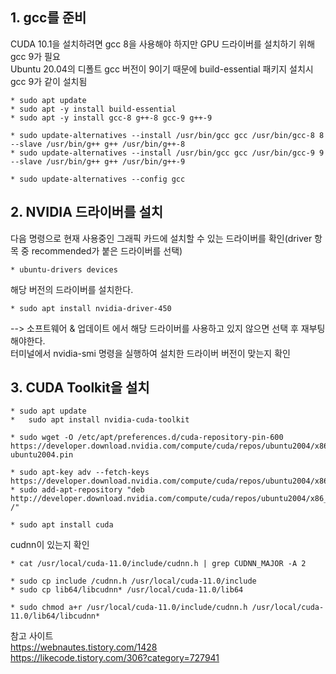 ## 1. gcc를 준비  
CUDA 10.1을  설치하려면 gcc 8을 사용해야 하지만 GPU 드라이버를 설치하기 위해 gcc 9가 필요  
Ubuntu 20.04의 디폴트 gcc 버전이 9이기 때문에 build-essential 패키지 설치시 gcc 9가 같이 설치됨  
```
* sudo apt update  
* sudo apt -y install build-essential  
* sudo apt -y install gcc-8 g++-8 gcc-9 g++-9  

* sudo update-alternatives --install /usr/bin/gcc gcc /usr/bin/gcc-8 8 --slave /usr/bin/g++ g++ /usr/bin/g++-8  
* sudo update-alternatives --install /usr/bin/gcc gcc /usr/bin/gcc-9 9 --slave /usr/bin/g++ g++ /usr/bin/g++-9  

* sudo update-alternatives --config gcc  
```

## 2. NVIDIA 드라이버를 설치
다음 명령으로 현재 사용중인 그래픽 카드에 설치할 수 있는 드라이버를 확인(driver 항목 중 recommended가 붙은 드라이버를 선택)  
```
* ubuntu-drivers devices  
```

해당 버전의 드라이버를 설치한다.  
```
* sudo apt install nvidia-driver-450  
```
--> 소프트웨어 & 업데이트 에서 해당 드라이버를 사용하고 있지 않으면 선택 후 재부팅해야한다.  
터미널에서 nvidia-smi 명령을 실행하여 설치한 드라이버 버전이 맞는지 확인  



## 3. CUDA Toolkit을 설치
```
* sudo apt update  
*   sudo apt install nvidia-cuda-toolkit  

* sudo wget -O /etc/apt/preferences.d/cuda-repository-pin-600 https://developer.download.nvidia.com/compute/cuda/repos/ubuntu2004/x86_64/cuda-ubuntu2004.pin  

* sudo apt-key adv --fetch-keys https://developer.download.nvidia.com/compute/cuda/repos/ubuntu2004/x86_64/7fa2af80.pub  
* sudo add-apt-repository "deb http://developer.download.nvidia.com/compute/cuda/repos/ubuntu2004/x86_64/ /"  

* sudo apt install cuda  
```

cudnn이 있는지 확인  
```
* cat /usr/local/cuda-11.0/include/cudnn.h | grep CUDNN_MAJOR -A 2  
```

```
* sudo cp include /cudnn.h /usr/local/cuda-11.0/include  
* sudo cp lib64/libcudnn* /usr/local/cuda-11.0/lib64  

* sudo chmod a+r /usr/local/cuda-11.0/include/cudnn.h /usr/local/cuda-11.0/lib64/libcudnn*  
```


참고 사이트  
https://webnautes.tistory.com/1428  
https://likecode.tistory.com/306?category=727941  
